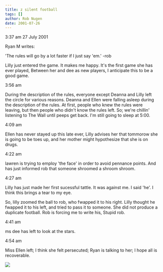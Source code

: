 ```yaml
---
title: z silent football
tags: []
author: Rob Nugen
date: 2001-07-26
---
```


<p class=date>3:37 am 27 July 2001</p>

<p>Ryan M writes:</p>

<p>'The rules will go by a lot faster if I just say
'em.' -rob</p>

<p>Lilly just entered the game. It makes me happy.
It's the first game she has ever played, Between her
and dee as new players, I anticipate this to be a good
game.</p>

<p class=date>3:56 am</p>

<p>During the description of the rules, everyone
except Deanna and Lilly left the circle for various
reasons.  Deanna and Ellen were falling asleep during
the description of the rules.   At first, people who
knew the rules were leaving, but then people who
didn't know the rules left.  So; we're chillin'
listening to The Wall until peeps get back.  I'm still
going to sleep at 5:00.</p>

<p class=date>4:09 am</p>

<p>Ellen has never stayed up this late ever, Lilly
advises her that tommorow she is going to be toes up,
and her mother might hypothesize that she is on
drugs.</p>

<p class=date>4:22 am</p>

<p>lawren is trying to employ 'the face' in order to
avoid pennance points. And has just informed rob that
someone shroomed a shroom shroom.</p>

<p class=date>4:27 am</p>

<p>Lilly has just made her first sucessful tattle. It
was against me. I said 'he'. I think this brings a
tear to my eye.</p>

<p>So, lilly zoomed the ball to rob, who fwapped it to
his right. Lilly thought he fwapped it to his left,
and tried to pass it to someone. She did not produce a
duplicate football. Rob is forcing me to write his,
Stupid rob.</p>

<p class=date>4:41 am</p>

<p>ms dee has left to look at the stars.</p>

<p class=date>4:54 am</p>

<p>Miss Ellen left; I think she felt persecuted; Ryan
is talking to her; I hope all is recoverable.</p>

<p><img src="/images/rob/wL-ROB.gif"/></p>
